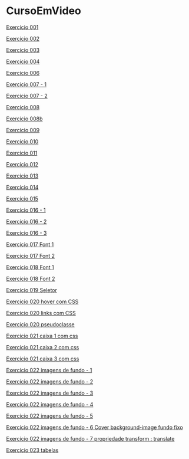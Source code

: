 # CursoEmVideo

<a href="https://claytoneduard.github.io/cursoemvideo/html-css/ex001/index.html" target="_blank">Exercício 001</a>

<a href="https://claytoneduard.github.io/cursoemvideo/html-css/ex002/index.html" target="_blank">Exercício 002</a>

<a href="https://claytoneduard.github.io/cursoemvideo/html-css/ex003/index.html" target="_blank">Exercício 003</a>

<a href="https://claytoneduard.github.io/cursoemvideo/html-css/ex004/index.html" target="_blank">Exercício 004</a>

<a href="https://claytoneduard.github.io/cursoemvideo/html-css/ex006/index.html" target="_blank">Exercício 006</a>

<a href="https://claytoneduard.github.io/cursoemvideo/html-css/ex007/html4.html" target="_blank">Exercício 007 - 1</a>

<a href="https://claytoneduard.github.io/cursoemvideo/html-css/ex007/html5.html" target="_blank">Exercício 007 - 2</a>

<a href="https://claytoneduard.github.io/cursoemvideo/html-css/ex008/index.html" target="_blank">Exercício 008</a>

<a href="https://claytoneduard.github.io/cursoemvideo/html-css/ex008b/index.html" target="_blank">Exercício 008b</a>

<a href="https://claytoneduard.github.io/cursoemvideo/html-css/ex009/index.html" target="_blank">Exercício 009</a>

<a href="https://claytoneduard.github.io/cursoemvideo/html-css/ex010/index.html" target="_blank">Exercício 010</a>

<a href="https://claytoneduard.github.io/cursoemvideo/html-css/ex011/index.html" target="_blank">Exercício 011</a>

<a href="https://claytoneduard.github.io/cursoemvideo/html-css/ex012/index.html" target="_blank">Exercício 012</a>

<a href="https://claytoneduard.github.io/cursoemvideo/html-css/ex013/index.html" target="_blank">Exercício 013</a>

<a href="https://claytoneduard.github.io/cursoemvideo/html-css/ex014/index.html" target="_blank">Exercício 014</a>

<a href="https://claytoneduard.github.io/cursoemvideo/html-css/ex015/index.html" target="_blank">Exercício 015</a>

<a href="https://claytoneduard.github.io/cursoemvideo/html-css/ex016/cor01.html" target="_blank">Exercício 016 - 1</a>

<a href="https://claytoneduard.github.io/cursoemvideo/html-css/ex016/cor02.html" target="_blank">Exercício 016 - 2</a>

<a href="https://claytoneduard.github.io/cursoemvideo/html-css/ex016/cor03.html" target="_blank">Exercício 016 - 3</a>

<a href="https://claytoneduard.github.io/cursoemvideo/html-css/ex017/font01.html" target="_blank">Exercício 017 Font 1</a>

<a href="https://claytoneduard.github.io/cursoemvideo/html-css/ex017/font02.html" target="_blank">Exercício 017 Font 2</a>

<a href="https://claytoneduard.github.io/cursoemvideo/html-css/ex018/font01.html" target="_blank">Exercício 018 Font 1</a>

<a href="https://claytoneduard.github.io/cursoemvideo/html-css/ex018/font02.html" target="_blank">Exercício 018 Font 2</a>

<a href="https://claytoneduard.github.io/cursoemvideo/html-css/ex019/seletor01.html" target="_blank">Exercício 019 Seletor</a>

<a href="https://claytoneduard.github.io/cursoemvideo/html-css/ex020/hover.html" target="_blank">Exercício 020 hover com CSS</a>

<a href="https://claytoneduard.github.io/cursoemvideo/html-css/ex020/links.html" target="_blank">Exercício 020 links com CSS</a>

<a href="https://claytoneduard.github.io/cursoemvideo/html-css/ex020/pseudoclasse.html" target="_blank">Exercício 020 pseudoclasse</a>

<a href="https://claytoneduard.github.io/cursoemvideo/html-css/ex021/caixa01.html" target="_blank">Exercício 021 caixa 1 com css</a>

<a href="https://claytoneduard.github.io/cursoemvideo/html-css/ex021/caixa02.html" target="_blank">Exercício 021 caixa 2 com css</a>

<a href="https://claytoneduard.github.io/cursoemvideo/html-css/ex021/caixa03.html" target="_blank">Exercício 021 caixa 3 com css</a>

<a href="https://claytoneduard.github.io/cursoemvideo/html-css/ex022/fundo001.html" target="_blank">Exercício 022 imagens de fundo - 1</a>

<a href="https://claytoneduard.github.io/cursoemvideo/html-css/ex022/fundo002.html" target="_blank">Exercício 022 imagens de fundo - 2</a>

<a href="https://claytoneduard.github.io/cursoemvideo/html-css/ex022/fundo003.html" target="_blank">Exercício 022 imagens de fundo - 3</a>

<a href="https://claytoneduard.github.io/cursoemvideo/html-css/ex022/fundo004.html" target="_blank">Exercício 022 imagens de fundo - 4</a>

<a href="https://claytoneduard.github.io/cursoemvideo/html-css/ex022/fundo005.html" target="_blank">Exercício 022 imagens de fundo - 5</a>

<a href="https://claytoneduard.github.io/cursoemvideo/html-css/ex022/fundo006.html" target="_blank">Exercício 022 imagens de fundo - 6 Cover background-image fundo fixo</a>

<a href="https://claytoneduard.github.io/cursoemvideo/html-css/ex022/fundo007.html" target="_blank">Exercício 022 imagens de fundo - 7 propriedade transform : translate</a>


<a href="https://claytoneduard.github.io/cursoemvideo/html-css/ex022/fundo007.html" target="_blank">Exercício 023 tabelas </a>
